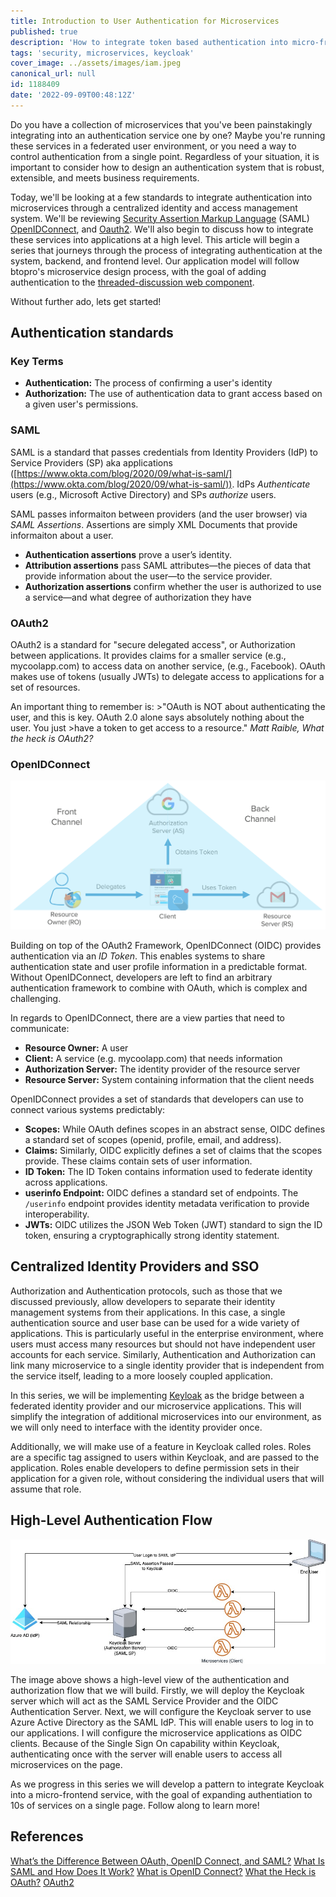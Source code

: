 ```yaml
---
title: Introduction to User Authentication for Microservices
published: true
description: 'How to integrate token based authentication into micro-frontends. We will explore Keycloak, SAML, OpenIDConnect, and make sense of the best ways to design these integrations.'
tags: 'security, microservices, keycloak'
cover_image: ../assets/images/iam.jpeg
canonical_url: null
id: 1188409
date: '2022-09-09T00:48:12Z'
---
```


Do you have a collection of microservices that you've been painstakingly integrating into an authentication service one by one? Maybe you're running these services in a federated user environment, or you need a way to control authentication from a single point. Regardless of your situation, it is important to consider how to design an authentication system that is robust, extensible, and meets business requirements.

Today, we'll be looking at a few standards to integrate authentication into microservices through a centralized identity and access management system. We'll be reviewing [Security Assertion Markup Language](https://www.okta.com/blog/2020/09/what-is-saml/) (SAML) [OpenIDConnect](https://www.okta.com/openid-connect/), and [Oauth2](https://developer.okta.com/blog/2017/06/21/what-the-heck-is-oauth). We'll also begin to discuss how to integrate these services into applications at a high level. This article will begin a series that journeys through the process of integrating authentication at the system, backend, and frontend level. Our application model will follow btopro's microservice design process, with the goal of adding authentication to the [threaded-discussion web component](https://github.com/mayormaier/threaded-discussion).

Without further ado, lets get started!

## Authentication standards

### Key Terms

- **Authentication:** The process of confirming a user's identity
- **Authorization:** The use of authentication data to grant access based on a given user's permissions.

### SAML

SAML is a standard that passes credentials from Identity Providers (IdP) to Service Providers (SP) aka applications ([https://www.okta.com/blog/2020/09/what-is-saml/](https://www.okta.com/blog/2020/09/what-is-saml/)). IdPs *Authenticate* users (e.g., Microsoft Active Directory) and SPs *authorize* users.

SAML passes informaiton between providers (and the user browser) via *SAML Assertions*. Assertions are simply XML Documents that provide informaiton about a user.

- **Authentication assertions** prove a user’s identity.
- **Attribution assertions** pass SAML attributes—the pieces of data that provide information about the user—to the service provider.
- **Authorization assertions** confirm whether the user is authorized to use a service—and what degree of authorization they have

### OAuth2

OAuth2 is a standard for "secure delegated access", or Authorization between applications. It provides claims for a smaller service (e.g., mycoolapp.com) to access data on another service, (e.g., Facebook). OAuth makes use of tokens (usually JWTs) to delegate access to applications for a set of resources.

An important thing to remember is:
    >"OAuth is NOT about authenticating the user, and this is key. OAuth 2.0 alone says absolutely nothing about the user. You just >have a token to get access to a resource." *Matt Raible, What the heck is OAuth2?*

### OpenIDConnect

![OIDC Flow](../assets/images/flow-channels-5d8996b3706cab1e4ac8f9ed716d6529d3970f91cbc3cb5ff5a21a94389d0e1d.png)

Building on top of the OAuth2 Framework, OpenIDConnect (OIDC) provides authentication via an *ID Token*. This enables systems to share authentication state and user profile information in a predictable format. Without OpenIDConnect, developers are left to find an arbitrary authentication framework to combine with OAuth, which is complex and challenging.

In regards to OpenIDConnect, there are a view parties that need to communicate:

- **Resource Owner:** A user
- **Client:** A service (e.g. mycoolapp.com) that needs information
- **Authorization Server:** The identity provider of the resource server
- **Resource Server:** System containing information that the client needs

OpenIDConnect provides a set of standards that developers can use to connect various systems predictably:

- **Scopes:** While OAuth defines scopes in an abstract sense, OIDC defines a standard set of scopes (openid, profile, email, and address).
- **Claims:** Similarly, OIDC explicitly defines a set of claims that the scopes provide. These claims contain sets of user information.
- **ID Token:** The ID Token contains information used to federate identity across applications.
- **userinfo Endpoint:** OIDC defines a standard set of endpoints. The `/userinfo` endpoint provides identity metadata verification to provide interoperability.
- **JWTs:** OIDC utilizes the JSON Web Token (JWT) standard to sign the ID token, ensuring a cryptographically strong identity statement.

## Centralized Identity Providers and SSO

Authorization and Authentication protocols, such as those that we discussed previously, allow developers to separate their identity management systems from their applications. In this case, a single authentication source and user base can be used for a wide variety of applications. This is particularly useful in the enterprise environment, where users must access many resources but should not have independent user accounts for each service. Similarly, Authentication and Authorization can link many microservice to a single identity provider that is independent from the service itself, leading to a more loosely coupled application.

In this series, we will be implementing [Keyloak](https://www.keycloak.org/) as the bridge between a federated identity provider and our microservice applications. This will simplify the integration of additional microservices into our environment, as we will only need to interface with the identity provider once.

Additionally, we will make use of a feature in Keycloak called roles. Roles are a specific tag assigned to users within Keycloak, and are passed to the application. Roles enable developers to define permission sets in their application for a given role, without considering the individual users that will assume that role.

## High-Level Authentication Flow

![Authentication Flow with Keycloak](../assets/images/full-flow.jpg)

The image above shows a high-level view of the authentication and authorization flow that we will build. Firstly, we will deploy the Keycloak server which will act as the SAML Service Provider and the OIDC Authentication Server. Next, we will configure the Keycloak server to use Azure Active Directory as the SAML IdP. This will enable users to log in to our applications. I will configure the microservice applications as OIDC clients. Because of the Single Sign On capability within Keycloak, authenticating once with the server will enable users to access all microservices on the page.

As we progress in this series we will develop a pattern to integrate Keycloak into a micro-frontend service, with the goal of expanding authentiation to 10s of services on a single page. Follow along to learn more!

## References

[What’s the Difference Between OAuth, OpenID Connect, and SAML?](https://www.okta.com/identity-101/whats-the-difference-between-oauth-openid-connect-and-saml/)
[What Is SAML and How Does It Work?](https://www.okta.com/blog/2020/09/what-is-saml/)
[What is OpenID Connect?](https://www.okta.com/openid-connect/)
[What the Heck is OAuth?](https://developer.okta.com/blog/2017/06/21/what-the-heck-is-oauth)
[OAuth2](https://oauth.net/2/)
